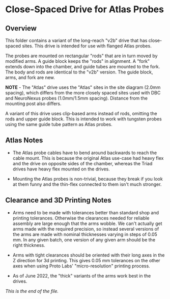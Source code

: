 # Close-Spaced Drive for Atlas Probes

## Overview

This folder contains a variant of the long-reach "v2b" drive that has
close-spaced sites. This drive is intended for use with flanged Atlas probes.

The probes are mounted on rectangular "rods" that are in turn moved by
modified arms. A guide block keeps the "rods" in alignment. A "fork" extends
down into the chamber, and guide tubes are mounted to the fork. The body and
rods are identical to the "v2b" version. The guide block, arms, and fork are
new.

**NOTE** - The "Atlas" drive uses the "Atlas" sites in the site diagram
(2.0mm spacing), which differs from the more closely spaced sites used with
DBC and NeuroNexus probes (1.0mm/1.5mm spacing). Distance from the mounting
post also differs.

A variant of this drive uses clip-based arms instead of rods, omitting the
rods and upper guide block. This is intended to work with tungsten probes
using the same guide tube pattern as Atlas probes.


## Atlas Notes

* The Atlas probe cables have to bend around backwards to reach the cable
mount. This is because the original Atlas use-case had heavy flex and the
drive on opposite sides of the chamber, whereas the Triad drives have
heavy flex mounted on the drives.

* Mounting the Atlas probes is non-trivial, because they break if you look
at them funny and the thin-flex connected to them isn't much stronger.


## Clearance and 3D Printing Notes

* Arms need to be made with tolerances better than standard shop and
printing tolerances. Otherwise the clearances needed for reliable assembly
are large enough that the arms wobble. We can't actually get arms made
with the required precision, so instead several versions of the arms are
made with nominal thicknesses varying in steps of 0.05 mm. In any given
batch, one version of any given arm should be the right thickness.

* Arms with tight clearances should be oriented with their long axes in the
Z direction for 3d printing. This gives 0.05 mm tolerances on the other axes
when using Proto Labs' "micro-resolution" printing process.

* As of June 2022, the "thick" variants of the arms work best in the drives.


_This is the end of the file._
